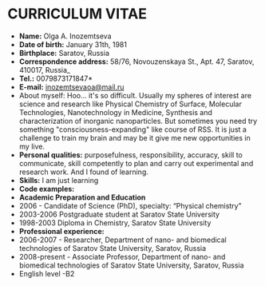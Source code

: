 # CURRICULUM VITAE
* **Name:** Olga A. Inozemtseva
*  **Date of birth:** January 31th, 1981
* **Birthplace:** Saratov, Russia
* **Correspondence address:**  58/76, Novouzenskaya St., Apt. 47, Saratov, 410017, Russia_
* **Tel.:** 0079873171847*
* **E-mail:** inozemtsevaoa@mail.ru
* About myself: Hoo... it's so difficult. Usually  my spheres of interest are science and research like Physical Chemistry of Surface,
Molecular Technologies, Nanotechnology in Medicine, Synthesis and characterization of inorganic nanoparticles. But sometimes you need try something "consciousness-expanding"
like course of RSS. It is just a challenge to train my brain and may be it give me new opportunities in my live.
* **Personal qualities:** purposefulness, responsibility, accuracy, skill to communicate, skill competently to plan and carry out experimental and research work. And I found of learning.
* **Skills:** I am just learning
* **Code examples:**
* **Academic Preparation and Education**
* 2006 - Candidate of Science (PhD), specialty: “Physical chemistry”
* 2003-2006 Postgraduate student at Saratov State University
* 1998-2003 Diploma in Chemistry, Saratov State University
* **Professional experience:**
* 2006-2007 - Researcher, Department of nano- and biomedical technologies of Saratov State University, Saratov, Russia
* 2008-present - Associate Professor, Department of nano- and biomedical technologies of Saratov State University, Saratov, Russia
* English level -B2
